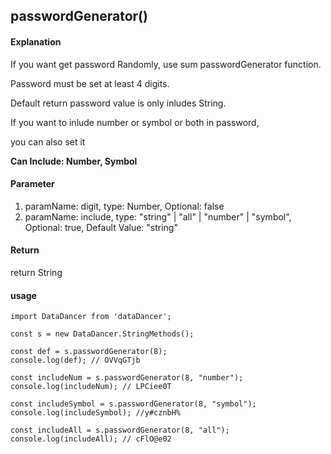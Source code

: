 ## passwordGenerator()

#### Explanation

If you want get password Randomly, use sum passwordGenerator function.

Password must be set at least 4 digits.

Default return password value is only inludes String.

If you want to inlude number or symbol or both in password,

you can also set it

**Can Include: Number, Symbol**

#### Parameter

1. paramName: digit,  type: Number, Optional: false
2. paramName: include, type:  "string" | "all" | "number" | "symbol", Optional: true, Default Value: "string"

#### Return

return String

#### usage

```
import DataDancer from 'dataDancer';

const s = new DataDancer.StringMethods();

const def = s.passwordGenerator(8);
console.log(def); // OVVqGTjb

const includeNum = s.passwordGenerator(8, "number");
console.log(includeNum); // LPCiee0T

const includeSymbol = s.passwordGenerator(8, "symbol");
console.log(includeSymbol); //y#cznbH%

const includeAll = s.passwordGenerator(8, "all");
console.log(includeAll); // cFlO@e02
```